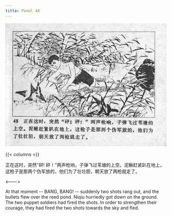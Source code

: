 ```yaml
---
title: Panel 48
---
```


![niqiu page](./../../../images/niqiu/seifert0397_nqkg_0052_048.jpg)

{{< columns >}}

正在这时，突然"砰! 砰！"两声枪响，子弹飞过苇塘的上空。泥鳅赶紧趴在地上，这枪子是那两个伪军放的，他们为了壮壮胆，朝天放了两枪就走了。

<--->

At that moment -- BANG, BANG! -- suddenly two shots rang out, and the bullets flew over the reed pond. Niqiu hurriedly got down on the ground. The two puppet soldiers had fired the shots. In order to strengthen their courage, they had fired the two shots towards the sky and fled.